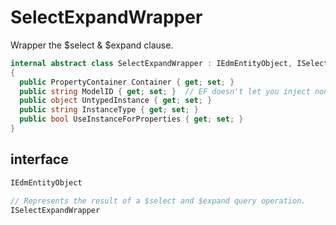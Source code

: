 # SelectExpandWrapper

Wrapper the $select & $expand clause.

```C#
internal abstract class SelectExpandWrapper : IEdmEntityObject, ISelectExpandWrapper
{
  public PropertyContainer Container { get; set; }
  public string ModelID { get; set; }  // EF doesn't let you inject non-primitive constance value.
  public object UntypedInstance { get; set; }
  public string InstanceType { get; set; }
  public bool UseInstanceForProperties { get; set; }
}
```

## interface

```C#
IEdmEntityObject
```

```C#
// Represents the result of a $select and $expand query operation.
ISelectExpandWrapper
```
